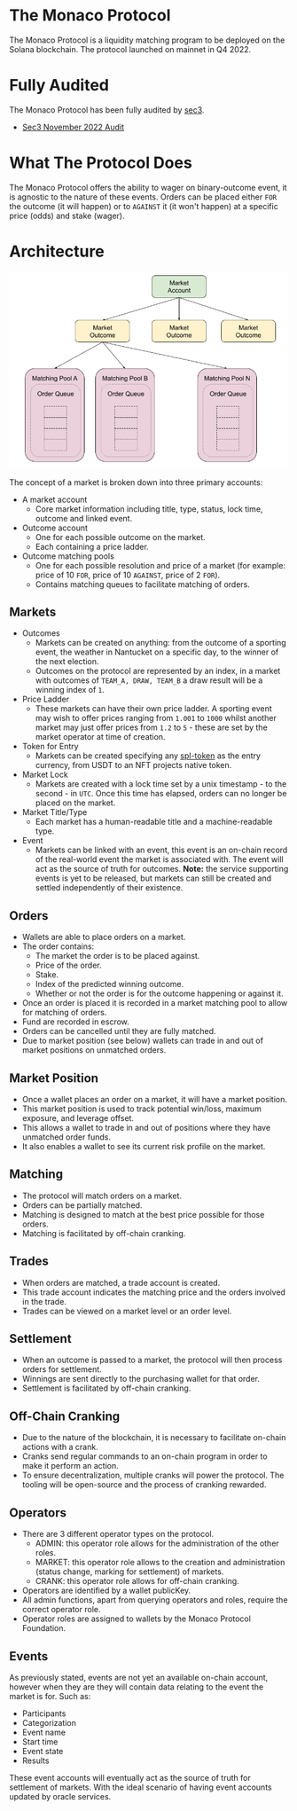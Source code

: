 # The Monaco Protocol

The Monaco Protocol is a liquidity matching program to be deployed on the Solana blockchain. The protocol launched on mainnet in Q4 2022.

# Fully Audited

The Monaco Protocol has been fully audited by [sec3](https://www.sec3.dev/).

- [Sec3 November 2022 Audit](../media/pdf/sec3_audit_the_monaco_protocol_nov_2022.pdf)

# What The Protocol Does

The Monaco Protocol offers the ability to wager on binary-outcome event, it is agnostic to the nature of these events. Orders can be placed either `FOR` the outcome (it will happen) or to `AGAINST` it (it won't happen) at a specific price (odds) and stake (wager).

# Architecture

![Diagram of the market account and associated accounts](../media/images/architecture_overview_1.png)

The concept of a market is broken down into three primary accounts:

- A market account
  - Core market information including title, type, status, lock time, outcome and linked event.
- Outcome account
  - One for each possible outcome on the market.
  - Each containing a price ladder.
- Outcome matching pools
  - One for each possible resolution and price of a market (for example: price of 10 `FOR`, price of 10 `AGAINST`, price of 2 `FOR`).
  - Contains matching queues to facilitate matching of orders.

## Markets

- Outcomes
  - Markets can be created on anything: from the outcome of a sporting event, the weather in Nantucket on a specific day, to the winner of the next election.
  - Outcomes on the protocol are represented by an index, in a market with outcomes of `TEAM_A, DRAW, TEAM_B` a draw result will be a winning index of `1`.
- Price Ladder
  - These markets can have their own price ladder. A sporting event may wish to offer prices ranging from `1.001` to `1000` whilst another market may just offer prices from `1.2` to `5` - these are set by the market operator at time of creation.
- Token for Entry
  - Markets can be created specifying any [spl-token](https://spl.solana.com/token) as the entry currency, from USDT to an NFT projects native token.
- Market Lock
  - Markets are created with a lock time set by a unix timestamp - to the second - in `UTC`. Once this time has elapsed, orders can no longer be placed on the market.
- Market Title/Type
  - Each market has a human-readable title and a machine-readable type.
- Event
  - Markets can be linked with an event, this event is an on-chain record of the real-world event the market is associated with. The event will act as the source of truth for outcomes. **Note:** the service supporting events is yet to be released, but markets can still be created and settled independently of their existence. 

## Orders

- Wallets are able to place orders on a market.
- The order contains:
  - The market the order is to be placed against.
  - Price of the order.
  - Stake.
  - Index of the predicted winning outcome.
  - Whether or not the order is for the outcome happening or against it.
- Once an order is placed it is recorded in a market matching pool to allow for matching of orders.
- Fund are recorded in escrow.
- Orders can be cancelled until they are fully matched.
- Due to market position (see below) wallets can trade in and out of market positions on unmatched orders.

## Market Position

- Once a wallet places an order on a market, it will have a market position.
- This market position is used to track potential win/loss, maximum exposure, and leverage offset.
- This allows a wallet to trade in and out of positions where they have unmatched order funds.
- It also enables a wallet to see its current risk profile on the market.

## Matching

- The protocol will match orders on a market.
- Orders can be partially matched.
- Matching is designed to match at the best price possible for those orders.
- Matching is facilitated by off-chain cranking.

## Trades

- When orders are matched, a trade account is created.
- This trade account indicates the matching price and the orders involved in the trade.
- Trades can be viewed on a market level or an order level.

## Settlement

- When an outcome is passed to a market, the protocol will then process orders for settlement.
- Winnings are sent directly to the purchasing wallet for that order.
- Settlement is facilitated by off-chain cranking.

## Off-Chain Cranking

- Due to the nature of the blockchain, it is necessary to facilitate on-chain actions with a crank.
- Cranks send regular commands to an on-chain program in order to make it perform an action.
- To ensure decentralization, multiple cranks will power the protocol. The tooling will be open-source and the process of cranking rewarded.

## Operators

- There are 3 different operator types on the protocol.
  - ADMIN: this operator role allows for the administration of the other roles.
  - MARKET: this operator role allows to the creation and administration (status change, marking for settlement) of markets.
  - CRANK: this operator role allows for off-chain cranking.
- Operators are identified by a wallet publicKey.
- All admin functions, apart from querying operators and roles, require the correct operator role.
- Operator roles are assigned to wallets by the Monaco Protocol Foundation.

## Events

As previously stated, events are not yet an available on-chain account, however when they are they will contain data relating to the event the market is for. Such as:

- Participants
- Categorization
- Event name
- Start time
- Event state
- Results

These event accounts will eventually act as the source of truth for settlement of markets. With the ideal scenario of having event accounts updated by oracle services.
